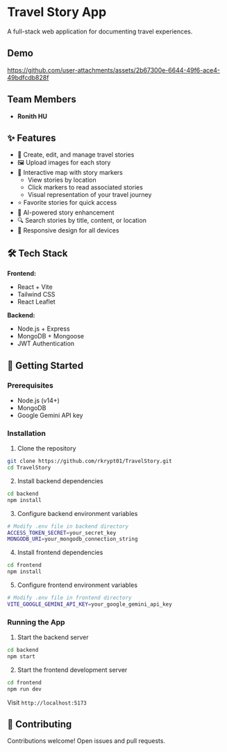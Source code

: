 # Travel Story App

A full-stack web application for documenting travel experiences.

## Demo

https://github.com/user-attachments/assets/2b67300e-6644-49f6-ace4-49bdfcdb828f

## Team Members

- **Ronith HU** 

## ✨ Features

- 📝 Create, edit, and manage travel stories
- 🖼️ Upload images for each story
- 📍 Interactive map with story markers
  - View stories by location
  - Click markers to read associated stories
  - Visual representation of your travel journey
- ⭐ Favorite stories for quick access
- 🤖 AI-powered story enhancement
- 🔍 Search stories by title, content, or location
- 📱 Responsive design for all devices

## 🛠️ Tech Stack

**Frontend:**
- React + Vite
- Tailwind CSS
- React Leaflet

**Backend:**
- Node.js + Express
- MongoDB + Mongoose
- JWT Authentication

## 🚀 Getting Started

### Prerequisites

- Node.js (v14+)
- MongoDB
- Google Gemini API key

### Installation

1. Clone the repository
```bash
git clone https://github.com/rkrypt01/TravelStory.git
cd TravelStory
```

2. Install backend dependencies
```bash
cd backend
npm install
```

3. Configure backend environment variables
```bash
# Modify .env file in backend directory
ACCESS_TOKEN_SECRET=your_secret_key
MONGODB_URI=your_mongodb_connection_string
```

4. Install frontend dependencies
```bash
cd frontend
npm install
```

5. Configure frontend environment variables
```bash
# Modify .env file in frontend directory
VITE_GOOGLE_GEMINI_API_KEY=your_google_gemini_api_key
```


### Running the App

1. Start the backend server
```bash
cd backend
npm start
```

2. Start the frontend development server
```bash
cd frontend
npm run dev
```

Visit `http://localhost:5173`


## 🤝 Contributing

Contributions welcome! Open issues and pull requests.
